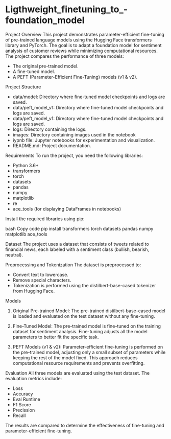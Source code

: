# Ligthweight_finetuning_to_-foundation_model

Project Overview
This project demonstrates parameter-efficient fine-tuning of pre-trained language models using the Hugging Face transformers library and PyTorch. The goal is to adapt a foundation model for sentiment analysis of customer reviews while minimizing computational resources. The project compares the performance of three models:

* The original pre-trained model.
* A fine-tuned model.
* A PEFT (Parameter-Efficient Fine-Tuning) models (v1 & v2).

Project Structure
* data/model:  Directory where fine-tuned model checkpoints and logs are saved.
* data/peft_model_v1:  Directory where fine-tuned model checkpoints and logs are saved.
* data/peft_model_v1:  Directory where fine-tuned model checkpoints and logs are saved.
* logs: Directory containing the logs.
* images: Directory containing images used in the notebook
* iypnb file: Jupyter notebooks for experimentation and visualization.
* README.md: Project documentation.

Requirements
To run the project, you need the following libraries:

* Python 3.6+
* transformers
* torch
* datasets
* pandas
* numpy
* matplotlib
* re
* ace_tools (for displaying DataFrames in notebooks)

Install the required libraries using pip:

bash
Copy code
pip install transformers torch datasets pandas numpy matplotlib ace_tools

Dataset
The project uses a dataset that consists of tweets related to financial news, each labeled with a sentiment class (bullish, bearish, neutral).

Preprocessing and Tokenization
The dataset is preprocessed to:

* Convert text to lowercase.
* Remove special characters.
* Tokenization is performed using the distilbert-base-cased tokenizer from Hugging Face.

Models
1. Original Pre-trained Model: The pre-trained distilbert-base-cased model is loaded and evaluated on the test dataset without any fine-tuning.

2. Fine-Tuned Model: The pre-trained model is fine-tuned on the training dataset for sentiment analysis. Fine-tuning adjusts all the model parameters to better fit the specific task.

3. PEFT Models (v1 & v2): Parameter-efficient fine-tuning is performed on the pre-trained model, adjusting only a small subset of parameters while keeping the rest of the model fixed. This approach reduces computational resource requirements and prevents overfitting.

Evaluation
All three models are evaluated using the test dataset. 
The evaluation metrics include:

* Loss
* Accuracy
* Eval Runtime
* F1 Score
* Precission
* Recall

The results are compared to determine the effectiveness of fine-tuning and parameter-efficient fine-tuning.

